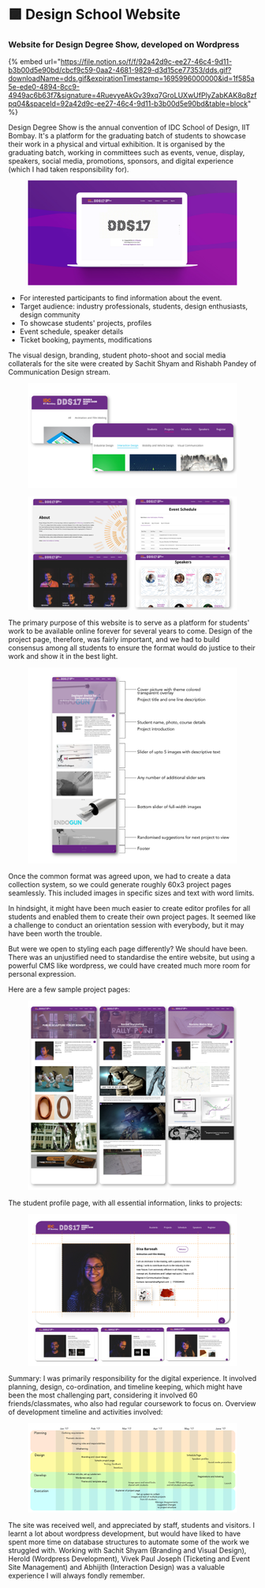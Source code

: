 # 🟪 Design School Website

### Website for Design Degree Show, developed on Wordpress

{% embed url="https://file.notion.so/f/f/92a42d9c-ee27-46c4-9d11-b3b00d5e90bd/cbcf9c59-0aa2-4681-9829-d3d15ce77353/dds.gif?downloadName=dds.gif&expirationTimestamp=1695996000000&id=1f585a5e-ede0-4894-8cc9-4949ac6b63f7&signature=4RuevyeAkGv39xq7GroLUXwUfPlyZabKAK8q8zfpq04&spaceId=92a42d9c-ee27-46c4-9d11-b3b00d5e90bd&table=block" %}

Design Degree Show is the annual convention of IDC School of Design, IIT Bombay. It's a platform for the graduating batch of students to showcase their work in a physical and virtual exhibition. It is organised by the graduating batch, working in committees such as events, venue, display, speakers, social media, promotions, sponsors, and digital experience (which I had taken responsibility for).

<figure><img src="../../.gitbook/assets/image (12).png" alt=""><figcaption></figcaption></figure>

* For interested participants to find information about the event.
* Target audience: industry professionals, students, design enthusiasts, design community
* To showcase students' projects, profiles
* Event schedule, speaker details
* Ticket booking, payments, modifications

The visual design, branding, student photo-shoot and social media collaterals for the site were created by Sachit Shyam and Rishabh Pandey of Communication Design stream.

<figure><img src="../../.gitbook/assets/image (14).png" alt=""><figcaption></figcaption></figure>

<figure><img src="../../.gitbook/assets/image (15).png" alt=""><figcaption></figcaption></figure>

The primary purpose of this website is to serve as a platform for students' work to be available online forever for several years to come. Design of the project page, therefore, was fairly important, and we had to build consensus among all students to ensure the format would do justice to their work and show it in the best light.

<figure><img src="../../.gitbook/assets/image (16).png" alt=""><figcaption></figcaption></figure>

Once the common format was agreed upon, we had to create a data collection system, so we could generate roughly 60x3 project pages seamlessly. This included images in specific sizes and text with word limits.

In hindsight, it might have been much easier to create editor profiles for all students and enabled them to create their own project pages. It seemed like a challenge to conduct an orientation session with everybody, but it may have been worth the trouble.

But were we open to styling each page differently? We should have been. There was an unjustified need to standardise the entire website, but using a powerful CMS like wordpress, we could have created much more room for personal expression.

Here are a few sample project pages:

<figure><img src="../../.gitbook/assets/image (17).png" alt=""><figcaption></figcaption></figure>

The student profile page, with all essential information, links to projects:

<figure><img src="../../.gitbook/assets/image (18).png" alt=""><figcaption></figcaption></figure>

Summary: I was primarily responsibility for the digital experience. It involved planning, design, co-ordination, and timeline keeping, which might have been the most challenging part, considering it involved 60 friends/classmates, who also had regular coursework to focus on. Overview of development timeline and activities involved:

<figure><img src="../../.gitbook/assets/image (19).png" alt=""><figcaption></figcaption></figure>

The site was received well, and appreciated by staff, students and visitors. I learnt a lot about wordpress development, but would have liked to have spent more time on database structures to automate some of the work we struggled with. Working with Sachit Shyam (Branding and Visual Design), Herold (Wordpress Development), Vivek Paul Joseph (Ticketing and Event Site Management) and Abhijith (Interaction Design) was a valuable experience I will always fondly remember.
